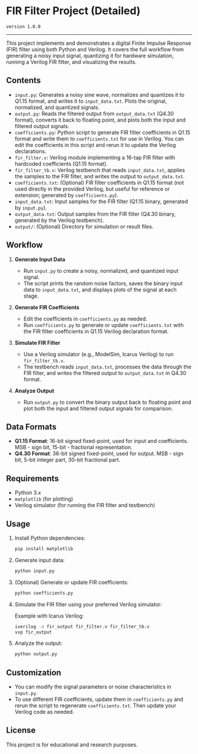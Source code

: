 # FIR Filter Project (Detailed)

``` 
version 1.0.0 
```
---

This project implements and demonstrates a digital Finite Impulse Response (FIR) filter using both Python and Verilog. It covers the full workflow from generating a noisy input signal, quantizing it for hardware simulation, running a Verilog FIR filter, and visualizing the results.

## Contents

- `input.py`: Generates a noisy sine wave, normalizes and quantizes it to Q1.15 format, and writes it to `input_data.txt`. Plots the original, normalized, and quantized signals.
- `output.py`: Reads the filtered output from `output_data.txt` (Q4.30 format), converts it back to floating point, and plots both the input and filtered output signals.
- `coefficients.py`: Python script to generate FIR filter coefficients in Q1.15 format and write them to `coefficients.txt` for use in Verilog. You can edit the coefficients in this script and rerun it to update the Verilog declarations.
- `fir_filter.v`: Verilog module implementing a 16-tap FIR filter with hardcoded coefficients (Q1.15 format).
- `fir_filter_tb.v`: Verilog testbench that reads `input_data.txt`, applies the samples to the FIR filter, and writes the output to `output_data.txt`.
- `coefficients.txt`: (Optional) FIR filter coefficients in Q1.15 format (not used directly in the provided Verilog, but useful for reference or extension; generated by `coefficients.py`).
- `input_data.txt`: Input samples for the FIR filter (Q1.15 binary, generated by `input.py`).
- `output_data.txt`: Output samples from the FIR filter (Q4.30 binary, generated by the Verilog testbench).
- `output/`: (Optional) Directory for simulation or result files.

## Workflow

1. **Generate Input Data**

   - Run `input.py` to create a noisy, normalized, and quantized input signal.
   - The script prints the random noise factors, saves the binary input data to `input_data.txt`, and displays plots of the signal at each stage.

2. **Generate FIR Coefficients**

   - Edit the coefficients in `coefficients.py` as needed.
   - Run `coefficients.py` to generate or update `coefficients.txt` with the FIR filter coefficients in Q1.15 Verilog declaration format.

3. **Simulate FIR Filter**

   - Use a Verilog simulator (e.g., ModelSim, Icarus Verilog) to run `fir_filter_tb.v`.
   - The testbench reads `input_data.txt`, processes the data through the FIR filter, and writes the filtered output to `output_data.txt` in Q4.30 format.

4. **Analyze Output**
   - Run `output.py` to convert the binary output back to floating point and plot both the input and filtered output signals for comparison.

## Data Formats

- **Q1.15 Format**: 16-bit signed fixed-point, used for input and coefficients. MSB - sign bit, 15-bit - fractional representation.
- **Q4.30 Format**: 36-bit signed fixed-point, used for output. MSB - sign bit, 5-bit integer part, 30-bit fractional part.

## Requirements

- Python 3.x
- `matplotlib` (for plotting)
- Verilog simulator (for running the FIR filter and testbench)

## Usage

1. Install Python dependencies:
   ```bash
   pip install matplotlib
   ```
2. Generate input data:
   ```bash
   python input.py
   ```
3. (Optional) Generate or update FIR coefficients:
   ```bash
   python coefficients.py
   ```
4. Simulate the FIR filter using your preferred Verilog simulator:

   Example with Icarus Verilog:

   ```bash
   iverilog -o fir_output fir_filter.v fir_filter_tb.v
   vvp fir_output
   ```

5. Analyze the output:
   ```bash
   python output.py
   ```

## Customization

- You can modify the signal parameters or noise characteristics in `input.py`.
- To use different FIR coefficients, update them in `coefficients.py` and rerun the script to regenerate `coefficients.txt`. Then update your Verilog code as needed.

## License

This project is for educational and research purposes.

